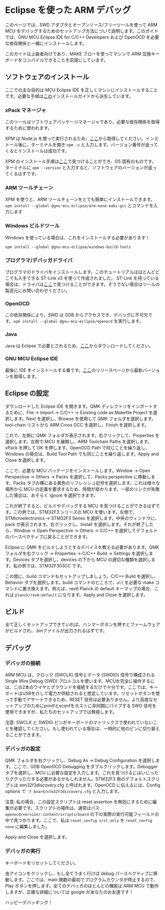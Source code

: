 # Eclipse を使った ARM デバッグ

このページでは、SWD アダプタとオープンソース/フリーツールを使って ARM MCU をデバッグするためのセットアップ方法について説明します。このガイドでは、GNU MCU Eclipse IDE for C/C++ Developers および OpenOCD を必要な依存関係と一緒にインストールします。

このガイドは上級者向けであり、MAKE フローを使ってマシンで ARM 互換キーボードをコンパイルできることを前提にしています。

## ソフトウェアのインストール

ここでの主な目的は MCU Eclipse IDE を正しくマシンにインストールすることです。必要な手順は[この](https://gnu-mcu-eclipse.github.io/install/)インストールガイドから派生しています。

### xPack マネージャ

このツールはソフトウェアパッケージマネージャであり、必要な依存関係を取得するために使われます。

XPM は Node.js を使って実行されるため、[ここ](https://nodejs.org/en/)から取得してください。インストール後に、ターミナルを開き `npm -v`  と入力します。バージョン番号が返ってくるとインストールは成功です。

XPM のインストール手順は[ここ](https://www.npmjs.com/package/xpm)で見つけることができ、OS 固有のものです。ターミナルに `xpm --version` と入力すると、ソフトウェアのバージョンが返ってくるはずです。

### ARM ツールチェーン

XPM を使うと、ARM ツールチェーンをとても簡単にインストールできます。`xpm install --global @gnu-mcu-eclipse/arm-none-eabi-gcc` とコマンドを入力します

### Windows ビルドツール

Windows を使っている場合は、これをインストールする必要があります！

`xpm install --global @gnu-mcu-eclipse/windows-build-tools`

### プログラマ/デバッガドライバ

プログラマのドライバをインストールします。このチュートリアルはほとんどどこでも入手できる ST-Link v2 を使って作成されました。
ST-Link を持っている場合は、ドライバは[ここ](https://www.st.com/en/development-tools/stsw-link009.html)で見つけることができます。そうでない場合はツールの製造元にお問い合わせください。

### OpenOCD

この依存関係により、SWD は GDB からアクセスでき、デバッグに不可欠です。`xpm install --global @gnu-mcu-eclipse/openocd` を実行します。

### Java

Java は Eclipse で必要とされるため、[ここ](https://www.oracle.com/technetwork/java/javase/downloads/index.html)からダウンロードしてください。

### GNU MCU Eclipse IDE

最後に IDE をインストールする番です。[ここ](https://github.com/gnu-mcu-eclipse/org.eclipse.epp.packages/releases/)のリリースページから最新バージョンを取得します。

## Eclipse の設定

ダウンロードした Eclipse IDE を開きます。QMK ディレクトリをインポートするために、File -> Import -> C/C++ -> Existing code as Makefile Project を選択します。Next を選択し、Browse を使用して QMK フォルダを選択します。tool-chain リストから ARM Cross GCC を選択し、Finish を選択します。

これで、左側に QMK フォルダが表示されます。右クリックして、Properties を選択します。左側で MCU を展開し、ARM Toolchain Paths を選択します。xPack を押して OK を押します。OpenOCD Path で同じことを繰り返し、Windows の場合は、Build Tool Path でも同じことを繰り返します。Apply and Close を選択します。

ここで、必要な MCU パッケージをインストールします。Window -> Open Perspective -> Others -> Packs を選択して、Packs perspective に移動します。Packs タブの横にある黄色のリフレッシュ記号を選択します。これは様々な場所から MCU の定義を要求するため、時間が掛かります。一部のリンクが失敗した場合は、おそらく Ignore を選択できます。

これが終了すると、ビルドやデバッグする MCU を見つけることができるはずです。この例では、STM32F3 シリーズの MCU を使います。左側で、STMicroelectronics -> STM32F3 Series を選択します。中央のウィンドウに、pack が表示されます。右クリックし、Install を選択します。それが終了したら、Window -> Open Perspective -> Others -> C/C++ を選択してデフォルトのパースペクティブに戻ることができます。

Eclipse に QMK をビルドしようとするデバイスを教える必要があります。QMK フォルダを右クリック -> Properties -> C/C++ Build -> Settings を選択します。Devices タブを選択し、devices の下から MCU の適切な種類を選択します。私の例では、STM32F303CC です。

この間に、build コマンドもセットアップしましょう。C/C++ Build を選択し、Behavior タブを選択します。build コマンドのところで、`all` を必要な make コマンドに置き換えます。例えば、rev6 Planck の default キーマップの場合、これは `planck/rev6:default` になります。Apply and Close を選択します。

## ビルド

全て正しくセットアップできていれば、ハンマーボタンを押すとファームウェアがビルドされ、.binファイルが出力されるはずです。

## デバッグ

### デバッガの接続

ARM MCU は、クロック (SWCLK) 信号とデータ (SWDIO) 信号で構成される Single Wire Debug (SWD) プロトコルを使います。MCUを完全に操作するには、この2本のワイヤとグラウンドを接続するだけで十分です。ここでは、キーボードはUSBを介して電力が供給されると想定しています。リセットボタンを使って手動でアサートできるため、RESET 信号は必要ありません。より高度なセットアップのためにprintfとscanfをホストに非同期にパイプする SWO 信号を使用できますが、私たちのセットアップでは無視します。

注意: SWCLK と SWDIO ピンがキーボードのマトリックスで使われていないことを確認してください。もし使われている場合は、一時的に他のピンに切り替えることができます。

### デバッガの設定

QMK フォルダを右クリックし、Debug As -> Debug Configuration を選択します。ここで、GDB OpenOCD Debugging をダブルクリックします。Debugger タブを選択し、MCU に必要な設定を入力します。これを見つけるにはいじったりググったりする必要があるかもしれません。STM32F3 用のデフォルトスクリプトは stm32f3discovery.cfg と呼ばれます。OpenOCD に伝えるには、Config options で `-f board/stm32f3discovery.cfg` と入力します。

注意: 私の場合、この設定スクリプトは reset assertion を無効にするために編集が必要です。スクリプトの場所は、通常はパス `openocd/version/.content/scripts/board` の下の実際の実行可能フィールドの中で見つかります。ここで、私は `reset_config srst_only` を `reset_config none` に編集しました。

Apply and Close を選択します。

### デバッガの実行

キーボードをリセットしてください。

虫アイコンをクリックし、もし全てうまく行けば debug パースペクティブに移動します。ここでは、main  関数の最初でプログラムカウンタが停止するので、Play ボタンを押します。全てのデバッガのほとんどの機能は ARM MCU で動作しますが、正確な詳細については google があなたのお友達です！


ハッピーデバッギング！
